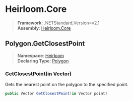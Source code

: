 # Heirloom.Core

> **Framework**: .NETStandard,Version=v2.1  
> **Assembly**: [Heirloom.Core][0]  

## Polygon.GetClosestPoint

> **Namespace**: [Heirloom][0]  
> **Declaring Type**: [Polygon][1]  

### GetClosestPoint(in Vector)

Gets the nearest point on the polygon to the specified point.

```cs
public Vector GetClosestPoint(in Vector point)
```

[0]: ../../../Heirloom.Core.md
[1]: ../Polygon.md
